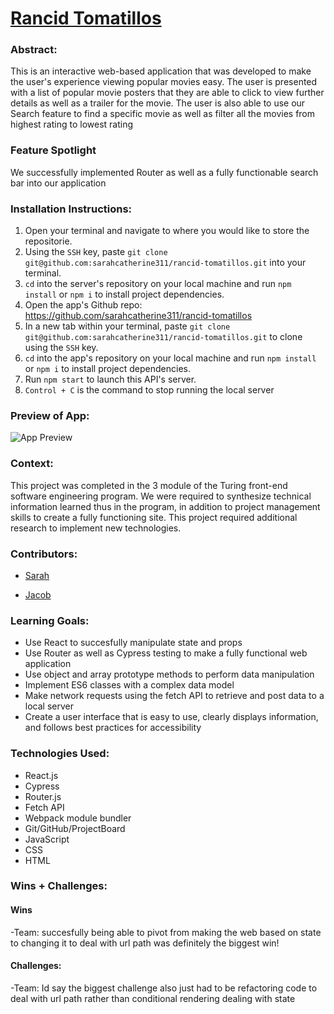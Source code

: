 # [Rancid Tomatillos](https://github.com/sarahcatherine311/rancid-tomatillos)


### Abstract:
This is an interactive web-based application that was developed to make the user's experience viewing popular movies easy. The user is presented with a list of popular movie posters that they are able to click to view further details as well as a trailer for the movie. The user is also able to use our Search feature to find a specific movie as well as filter all the movies from highest rating to lowest rating


### Feature Spotlight
We successfully implemented Router as well as a fully functionable search bar into our application


### Installation Instructions:

1. Open your terminal and navigate to where you would like to store the repositorie. 
3. Using the `SSH` key, paste `git clone git@github.com:sarahcatherine311/rancid-tomatillos.git` into your terminal.
4. `cd` into the server's repository on your local machine and run `npm install` or `npm i` to install project dependencies.
6. Open the app's Github repo: https://github.com/sarahcatherine311/rancid-tomatillos
7. In a new tab within your terminal, paste `git clone git@github.com:sarahcatherine311/rancid-tomatillos.git` to clone using the `SSH` key. 
8. `cd` into the app's repository on your local machine and run `npm install` or `npm i` to install project dependencies.
9. Run `npm start` to launch this API's server.
11. `Control + C` is the command to stop running the local server


### Preview of App:

![App Preview](https://imgflip.com/embed/7mmt2i)

### Context:


This project was completed in the 3 module of the Turing front-end software engineering program. We were required to synthesize technical information learned thus in the program, in addition to project management skills to create a fully functioning site. This project required additional research to implement new technologies.


### Contributors:

- [Sarah](https://github.com/sarahcatherine311)


- [Jacob](https://github.com/JacobMacFarlane)


### Learning Goals:

- Use React to succesfully manipulate state and props
- Use Router as well as Cypress testing to make a fully functional web application
- Use object and array prototype methods to perform data manipulation
- Implement ES6 classes with a complex data model
- Make network requests using the fetch API to retrieve and post data to a local server
- Create a user interface that is easy to use, clearly displays information, and follows best practices for accessibility


### Technologies Used:
- React.js
- Cypress
- Router.js
- Fetch API
- Webpack module bundler
- Git/GitHub/ProjectBoard
- JavaScript
- CSS
- HTML


### Wins + Challenges:


#### Wins

-Team: succesfully being able to pivot from making the web based on state to changing it to deal with url path was definitely the biggest win!

#### Challenges:

-Team: Id say the biggest challenge also just had to be refactoring code to deal with url path rather than conditional rendering dealing with state

